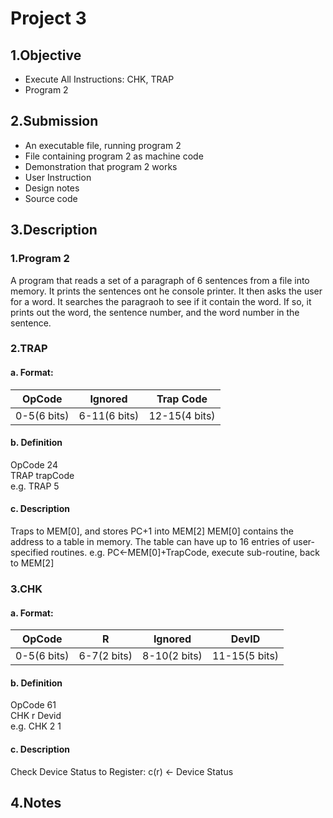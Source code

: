 # Project 3
## 1.Objective
- Execute All Instructions: CHK, TRAP
- Program 2

## 2.Submission
- An executable file, running program 2
- File containing program 2 as machine code
- Demonstration that program 2 works
- User Instruction
- Design notes
- Source code

## 3.Description
### 1.Program 2
A program that reads a set of a paragraph of 6 sentences from a file into memory. It prints the sentences ont he console printer. It then asks the user for a word. It searches the paragraoh to see if it contain the word. If so, it prints out the word, the sentence number, and the word number in the sentence.
### 2.TRAP
#### a. Format:
|OpCode|Ignored|Trap Code|
|------|-------|---------|
|0-5(6 bits)|6-11(6 bits)|12-15(4 bits)|
#### b. Definition
OpCode 24  
TRAP trapCode  
e.g. TRAP 5
#### c. Description
Traps to MEM[0], and stores PC+1 into MEM[2]
MEM[0] contains the address to a table in memory. 
The table can have up to 16 entries of user-specified routines.
e.g. PC<-MEM[0]+TrapCode, execute sub-routine, back to MEM[2]
### 3.CHK
#### a. Format:
|OpCode|R|Ignored|DevID|
|------|-|-------|-----|
|0-5(6 bits)|6-7(2 bits)|8-10(2 bits)|11-15(5 bits)|
#### b. Definition
OpCode 61  
CHK r Devid  
e.g. CHK 2 1
#### c. Description
Check Device Status to Register: c(r) <- Device Status
## 4.Notes
